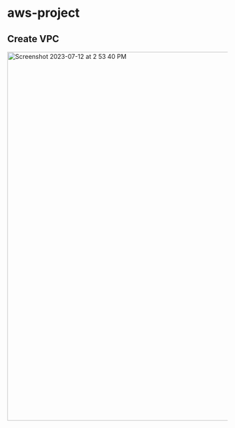 # aws-project

## Create VPC

<img width="841" alt="Screenshot 2023-07-12 at 2 53 40 PM" src="https://github.com/bastien707/aws-project/assets/73294817/7a860c10-7c70-492c-b1ea-13ac9ae36acc">
